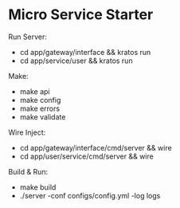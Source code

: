 # Micro Service Starter

Run Server:
- cd app/gateway/interface && kratos run
- cd app/service/user && kratos run

Make:
- make api
- make config
- make errors
- make validate

Wire Inject:
- cd app/gateway/interface/cmd/server && wire
- cd app/user/service/cmd/server && wire

Build & Run:
- make build
- ./server -conf configs/config.yml -log logs